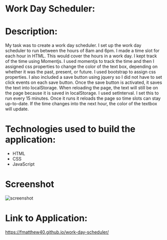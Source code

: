 # Work Day Scheduler:

# Description:
 My task was to create a work day scheduler.  I set up the work day scheduler to run between the hours of 8am and 6pm.  I made a time slot for each hour in HTML.  This would cover the hours in a work day.  I kept track of the time using Momentjs.  I used momentjs to track the time and then I assigned css properties to change the color of the text box, depending on whether it was the past, present, or future.  I used bootstrap to assign css properties.  I also included a save button using jquery so I did not have to set click events on each save button.  Once the save button is activated, it saves the text into localStorage.  When reloading the page, the text will still be on the page because it is saved in localStorage.  I used setInterval.  I set this to run every 15 minutes.  Once it runs it reloads the page so time slots can stay up-to-date.  If the time changes into the next hour, the color of the textbox will update.  

# Technologies used to build the application:
 - HTML
 - CSS
 - JavaScript

# Screenshot
![screenshot](workdaypic.png)

# Link to Application:
https://fmatthew40.github.io/work-day-scheduler/